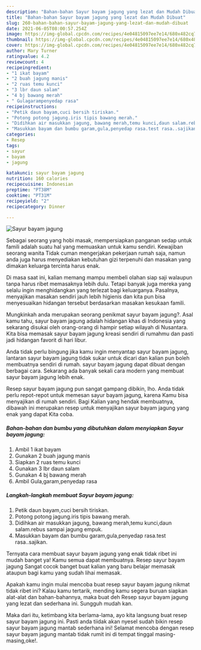 ```yaml
---
description: "Bahan-bahan Sayur bayam jagung yang lezat dan Mudah Dibuat"
title: "Bahan-bahan Sayur bayam jagung yang lezat dan Mudah Dibuat"
slug: 260-bahan-bahan-sayur-bayam-jagung-yang-lezat-dan-mudah-dibuat
date: 2021-06-05T08:00:57.254Z
image: https://img-global.cpcdn.com/recipes/4e04815097ee7e14/680x482cq70/sayur-bayam-jagung-foto-resep-utama.jpg
thumbnail: https://img-global.cpcdn.com/recipes/4e04815097ee7e14/680x482cq70/sayur-bayam-jagung-foto-resep-utama.jpg
cover: https://img-global.cpcdn.com/recipes/4e04815097ee7e14/680x482cq70/sayur-bayam-jagung-foto-resep-utama.jpg
author: Mary Turner
ratingvalue: 4.2
reviewcount: 4
recipeingredient:
- "1 ikat bayam"
- "2 buah jagung manis"
- "2 ruas temu kunci"
- "3 lbr daun salam"
- "4 bj bawang merah"
- " Gulagarampenyedap rasa"
recipeinstructions:
- "Petik daun bayam,cuci bersih tiriskan."
- "Potong potong jagung.iris tipis bawang merah."
- "Didihkan air masukkan jagung, bawang merah,temu kunci,daun salam.rebus sampai jagung empuk."
- "Masukkan bayam dan bumbu garam,gula,penyedap rasa.test rasa..sajikan."
categories:
- Resep
tags:
- sayur
- bayam
- jagung

katakunci: sayur bayam jagung 
nutrition: 160 calories
recipecuisine: Indonesian
preptime: "PT38M"
cooktime: "PT31M"
recipeyield: "2"
recipecategory: Dinner

---
```



![Sayur bayam jagung](https://img-global.cpcdn.com/recipes/4e04815097ee7e14/680x482cq70/sayur-bayam-jagung-foto-resep-utama.jpg)

Sebagai seorang yang hobi masak, mempersiapkan panganan sedap untuk famili adalah suatu hal yang memuaskan untuk kamu sendiri. Kewajiban seorang  wanita Tidak cuman mengerjakan pekerjaan rumah saja, namun anda juga harus menyediakan kebutuhan gizi terpenuhi dan masakan yang dimakan keluarga tercinta harus enak.

Di masa  saat ini, kalian memang mampu membeli olahan siap saji walaupun tanpa harus ribet memasaknya lebih dulu. Tetapi banyak juga mereka yang selalu ingin menghidangkan yang terlezat bagi keluarganya. Pasalnya, menyajikan masakan sendiri jauh lebih higienis dan kita pun bisa menyesuaikan hidangan tersebut berdasarkan masakan kesukaan famili. 



Mungkinkah anda merupakan seorang penikmat sayur bayam jagung?. Asal kamu tahu, sayur bayam jagung adalah hidangan khas di Indonesia yang sekarang disukai oleh orang-orang di hampir setiap wilayah di Nusantara. Kita bisa memasak sayur bayam jagung kreasi sendiri di rumahmu dan pasti jadi hidangan favorit di hari libur.

Anda tidak perlu bingung jika kamu ingin menyantap sayur bayam jagung, lantaran sayur bayam jagung tidak sukar untuk dicari dan kalian pun boleh membuatnya sendiri di rumah. sayur bayam jagung dapat dibuat dengan berbagai cara. Sekarang ada banyak sekali cara modern yang membuat sayur bayam jagung lebih enak.

Resep sayur bayam jagung pun sangat gampang dibikin, lho. Anda tidak perlu repot-repot untuk memesan sayur bayam jagung, karena Kamu bisa menyajikan di rumah sendiri. Bagi Kalian yang hendak membuatnya, dibawah ini merupakan resep untuk menyajikan sayur bayam jagung yang enak yang dapat Kita coba.

<!--inarticleads1-->

##### Bahan-bahan dan bumbu yang dibutuhkan dalam menyiapkan Sayur bayam jagung:

1. Ambil 1 ikat bayam
1. Gunakan 2 buah jagung manis
1. Siapkan 2 ruas temu kunci
1. Gunakan 3 lbr daun salam
1. Gunakan 4 bj bawang merah
1. Ambil  Gula,garam,penyedap rasa




<!--inarticleads2-->

##### Langkah-langkah membuat Sayur bayam jagung:

1. Petik daun bayam,cuci bersih tiriskan.
1. Potong potong jagung.iris tipis bawang merah.
1. Didihkan air masukkan jagung, bawang merah,temu kunci,daun salam.rebus sampai jagung empuk.
1. Masukkan bayam dan bumbu garam,gula,penyedap rasa.test rasa..sajikan.




Ternyata cara membuat sayur bayam jagung yang enak tidak ribet ini mudah banget ya! Kamu semua dapat membuatnya. Resep sayur bayam jagung Sangat cocok banget buat kalian yang baru belajar memasak ataupun bagi kamu yang sudah lihai memasak.

Apakah kamu ingin mulai mencoba buat resep sayur bayam jagung nikmat tidak ribet ini? Kalau kamu tertarik, mending kamu segera buruan siapkan alat-alat dan bahan-bahannya, maka buat deh Resep sayur bayam jagung yang lezat dan sederhana ini. Sungguh mudah kan. 

Maka dari itu, ketimbang kita berlama-lama, ayo kita langsung buat resep sayur bayam jagung ini. Pasti anda tiidak akan nyesel sudah bikin resep sayur bayam jagung mantab sederhana ini! Selamat mencoba dengan resep sayur bayam jagung mantab tidak rumit ini di tempat tinggal masing-masing,oke!.

